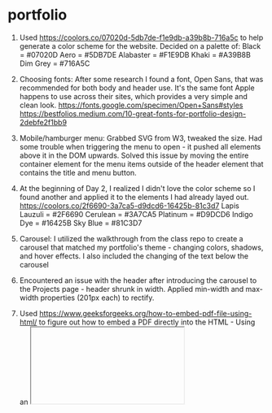 # portfolio

1. Used https://coolors.co/07020d-5db7de-f1e9db-a39b8b-716a5c to help generate a color scheme for the website. Decided on a palette of:
Black = #07020D
Aero = #5DB7DE
Alabaster = #F1E9DB
Khaki = #A39B8B
Dim Grey = #716A5C

2. Choosing fonts: After some research I found a font, Open Sans, that was recommended for both body and header use. It's the same font Apple happens to use across their sites, which provides a very simple and clean look.
https://fonts.google.com/specimen/Open+Sans#styles
https://bestfolios.medium.com/10-great-fonts-for-portfolio-design-2debfe2f1bb9

3. Mobile/hamburger menu: Grabbed SVG from W3, tweaked the size. Had some trouble when triggering the menu to open - it pushed all elements above it in the DOM upwards. Solved this issue by moving the entire container element for the menu items outside of the header element that contains the title and menu button.

4. At the beginning of Day 2, I realized I didn't love the color scheme so I found another and applied it to the elements I had already layed out.
https://coolors.co/2f6690-3a7ca5-d9dcd6-16425b-81c3d7
Lapis Lauzuli = #2F6690
Cerulean = #3A7CA5
Platinum = #D9DCD6
Indigo Dye = #16425B
Sky Blue = #81C3D7

5. Carousel: I utilized the walkthrough from the class repo to create a carousel that matched my portfolio's theme - changing colors, shadows, and hover effects. I also included the changing of the text below the carousel 

6. Encountered an issue with the header after introducing the carousel to the Projects page - header shrunk in width. Applied min-width and max-width properties (201px each) to rectify.

7. Used https://www.geeksforgeeks.org/how-to-embed-pdf-file-using-html/ to figure out how to embed a PDF directly into the HTML - Using an <iframe> element.
    - Encountered an issue when refreshing page with <iframe> element after resizing the screen to mobile - element appears empty
    - Issue stems from responsive previews in Dev Tools. Issue does not occur when manually resizing the browser window

8. Used https://placeholderimage.dev/ to create placeholder images for the project carousel. I changed the colors and inner text of the images to better exemplify the carousels effect.
